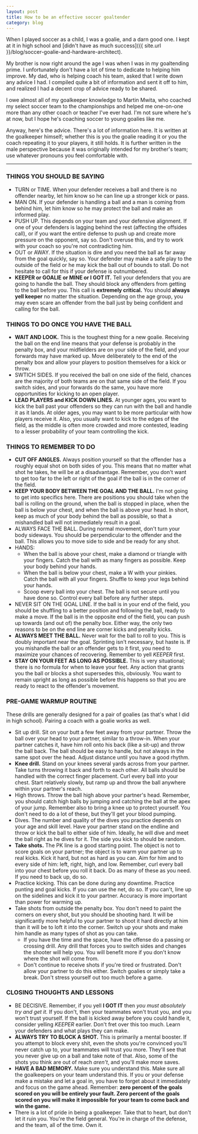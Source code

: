 ```yaml
---
layout: post
title: How to be an effective soccer goaltender
category: blog
---
```


When I played soccer as a child, I was a goalie, and a darn good one. I kept at it in high school and [didn't have as much success]({{ site.url }}/blog/soccer-goalie-and-hardware-architect).

My brother is now right around the age I was when I was in my goaltending prime. I unfortunately don't have a lot of time to dedicate to helping him improve. My dad, who is helping coach his team, asked that I write down any advice I had. I compiled quite a bit of information and sent it off to him, and realized I had a decent crop of advice ready to be shared.

I owe almost all of my goalkeeper knowledge to Martin Mwita, who coached my select soccer team to the championships and helped me one-on-one more than any other coach or teacher I've ever had. I'm not sure where he's at now, but I hope he's coaching soccer to young goalies like me.

Anyway, here's the advice. There's a lot of information here. It is written at the goalkeeper himself; whether this is you the goalie reading it or you the coach repeating it to your players, it still holds. It is further written in the male perspective because it was originally intended for my brother's team; use whatever pronouns you feel comfortable with.

---

### THINGS YOU SHOULD BE SAYING

- TURN or TIME. When your defender receives a ball and there is no offender nearby, let him know so he can line up a stronger kick or pass.
- MAN ON. If your defender is handling a ball and a man is coming from behind him, let him know so he may protect the ball and make an informed play.
- PUSH UP. This depends on your team and your defensive alignment. If one of your defenders is lagging behind the rest (affecting the offsides call), or if you want the entire defense to push up and create more pressure on the opponent, say so. Don't overuse this, and try to work with your coach so you're not contradicting him.
- OUT or AWAY. If the situation is dire and you need the ball as far away from the goal quickly, say so. Your defender may make a safe play to the outside of the field or he may kick the ball out of bounds to stall. Do not hesitate to call for this if your defense is outnumbered.
- __KEEPER or GOALIE or MINE or I GOT IT.__ Tell your defenders that you are going to handle the ball. They should block any offenders from getting to the ball before you. This call is __extremely critical.__ You should __always yell keeper__ no matter the situation. Depending on the age group, you may even scare an offender from the ball just by being confident and calling for the ball.

### THINGS TO DO ONCE YOU HAVE THE BALL

- __WAIT AND LOOK.__ This is the toughest thing for a new goalie. Receiving the ball on the end line means that your defense is probably in the penalty box, and your midfielders are on your side of the field, and your forwards may have marked up. Move deliberately to the end of the penalty box and allow your players to position themselves for a kick or throw.
- SWTICH SIDES. If you received the ball on one side of the field, chances are the majority of both teams are on that same side of the field. If you switch sides, and your forwards do the same, you have more opportunities for kicking to an open player.
- __LEAD PLAYERS and KICK DOWN LINES.__ At younger ages, you want to kick the ball past your offenders so they can run with the ball and handle it as it lands. At older ages, you may want to be more particular with how players receive it. Also, you usually want to kick to the edges of the field, as the middle is often more crowded and more contested, leading to a lesser probability of your team controlling the kick.

### THINGS TO REMEMBER TO DO

- __CUT OFF ANGLES.__ Always position yourself so that the offender has a roughly equal shot on both sides of you. This means that no matter what shot he takes, he will be at a disadvantage. Remember, you don't want to get too far to the left or right of the goal if the ball is in the corner of the field.
- __KEEP YOUR BODY BETWEEN THE GOAL AND THE BALL.__ I'm not going to get into specifics here. There are positions you should take when the ball is rolling on the ground, when the ball is stopped in place, when the ball is below your chest, and when the ball is above your head. In short, keep as much of your body behind the ball as possible, so that a mishandled ball will not immediately result in a goal.
- ALWAYS FACE THE BALL. During normal movement, don't turn your body sideways. You should be perpendicular to the offender and the ball. This allows you to move side to side and be ready for any shot.
- HANDS:
    - When the ball is above your chest, make a diamond or triangle with your fingers. Catch the ball with as many fingers as possible. Keep your body behind your hands.
    - When the ball is below your chest, make a W with your pinkies. Catch the ball with all your fingers. Shuffle to keep your legs behind your hands.
    - Scoop every ball into your chest. The ball is not secure until you have done so. Control every ball before any further steps.
- NEVER SIT ON THE GOAL LINE. If the ball is in your end of the field, you should be shuffling to a better position and following the ball, ready to make a move. If the ball is in the opposite end of the field, you can push up towards (and out of) the penalty box. Either way, the only two reasons to be on the end line are corner kicks and penalty kicks.
- __ALWAYS MEET THE BALL.__ Never wait for the ball to roll to you. This is doubly important near the goal. Sprinting isn't necessary, but haste is. If you mishandle the ball or an offender gets to it first, you need to maximize your chances of recovering. Remember to yell _KEEPER_ first.
- __STAY ON YOUR FEET AS LONG AS POSSIBLE.__ This is very situational; there is no formula for when to leave your feet. Any action that grants you the ball or blocks a shot supersedes this, obviously. You want to remain upright as long as possible before this happens so that you are ready to react to the offender's movement.

### PRE-GAME WARMUP ROUTINE

These drills are generally designed for a pair of goalies (as that's what I did in high school). Pairing a coach with a goalie works as well.

- Sit up drill. Sit on your butt a few feet away from your partner. Throw the ball over your head to your partner, similar to a throw-in. When your partner catches it, have him roll onto his back (like a sit-up) and throw the ball back. The ball should be easy to handle, but not always in the same spot over the head. Adjust distance until you have a good rhythm.
- __Knee drill.__ Stand on your knees several yards across from your partner. Take turns throwing it back and forth to each other. All balls should be handled with the correct finger placement. Curl every ball into your chest. Start relatively slowly, but ramp up and throw the ball anywhere within your partner's reach.
- High throws. Throw the ball high above your partner's head. Remember, you should catch high balls by jumping and catching the ball at the apex of your jump. Remember also to bring a knee up to protect yourself. You don't need to do a lot of these, but they'll get your blood pumping.
- Dives. The number and quality of the dives you practice depends on your age and skill level. Have your partner stand on the endline and throw or kick the ball to either side of him. Ideally, he will dive and meet the ball right as he dives for it. The side you kick to should be random.
- __Take shots.__ The PK line is a good starting point. The object is not to score goals on your partner; the object is to warm your partner up to real kicks. Kick it hard, but not as hard as you can. Aim for him and to every side of him: left, right, high, and low. Remember, curl every ball into your chest before you roll it back. Do as many of these as you need. If you need to back up, do so.
- Practice kicking. This can be done during any downtime. Practice punting and goal kicks. If you can use the net, do so. If you can't, line up on the sidelines and kick it to your partner. Accuracy is more important than power for warming up.
- Take shots from outside the penalty box. You don't need to paint the corners on every shot, but you should be shooting hard. It will be significantly more helpful to your partner to shoot it hard directly at him than it will be to loft it into the corner. Switch up your shots and make him handle as many types of shot as you can take.
    - If you have the time and the space, have the offense do a passing or crossing drill. Any drill that forces you to switch sides and changes the shooter will help you. You will benefit more if you don't know where the shot will come from.
    - Don't continue to receive shots if you're tired or frustrated. Don't allow your partner to do this either. Switch goalies or simply take a break. Don't stress yourself out too much before a game.

### CLOSING THOUGHTS AND LESSONS

- BE DECISIVE. Remember, if you yell __I GOT IT__ then _you must absolutely try and get it._ If you don't, then your teammates won't trust you, and you won't trust yourself. If the ball is kicked away before you could handle it, consider yelling _KEEPER_ earlier. Don't fret over this too much. Learn your defenders and what plays they can make.
- __ALWAYS TRY TO BLOCK A SHOT.__ This is primarily a mental booster. If you attempt to block every shit, even the shots you're convinced you'll never catch up to, your teammates will trust you more. They'll see that you never give up on a ball and take note of that. Also, some of the shots you think are out of reach _aren't_, and you'll make more saves.
- __HAVE A BAD MEMORY.__ Make sure you understand this. Make sure all the goalkeepers on your team understand this. If you or your defense make a mistake and let a goal in, you have to forget about it immediately and focus on the game ahead. Remember: __zero percent of the goals scored on you will be entirely your fault. Zero percent of the goals scored on you will make it impossible for your team to come back and win the game.__
- There is a lot of pride in being a goalkeeper. Take that to heart, but don't let it ruin you. You're the field general. You're in charge of the defense, and the team, all of the time. Own it.
